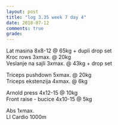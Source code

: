 ```yaml
---
layout: post
title: "log 3.35 week 7 day 4"
date: 2018-07-12
comments: true
grade:
---
```


Lat masina 8x8-12 @ 65kg + dupli drop set    
Kroc rows 3xmax. @ 20kg  
Veslanje na sajli 3xmax. @ 43kg + drop set     

Triceps pushdown 5xmax. @ 20kg   
Triceps ekstenzija 4xmax. @ 6kg   

Arnold press 4x12-15 @ 10kg  
Front raise - bucice 4x10-15 @ 5kg  

Abs 1xmax.  
LI Cardio 1000m  
